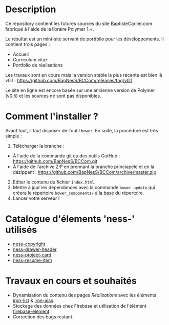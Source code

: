 # Description
Ce repository contient les futures sources du site BaptisteCarlier.com fabriqué à l'aide de la libraire Polymer 1.+.

Le résultat est un mini-site servant de portfolio pour les développements. Il contient trois pages :
 - Accueil
 - Curriculum vitæ
 - Portfolio de réalisations

Les travaux sont en cours mais la version stable la plus récente est bien là v0.1 : https://github.com/BapNesS/BCCom/releases/tag/v0.1.

Le site en ligne est encore basée sur une ancienne version de Polymer (v0.5) et les sources ne sont pas disponibles.

# Comment l'installer ?
Avant tout, il faut disposer de l'outil `bower`. En suite, la procédure est très simple :
 1. Télécharger la branche :
   - À l'aide de la commande git ou des outils GutHub : https://github.com/BapNesS/BCCom.git
   - À l'aide de l'archive ZIP en prennant la branche princiapele et en la dézippant : https://github.com/BapNesS/BCCom/archive/master.zip
 2. Editer le contenu du fichier `index.html`.
 3. Mettre à jour les dépendances avec la commande `bower update` qui créera le répertoire `bower_components/` à la base du répertoire.
 4. Lancer votre serveur !

# Catalogue d'élements 'ness-' utilisés
- [ness-copyright](https://github.com/BapNesS/ness-copyright)
- [ness-drawer-header](https://github.com/BapNesS/ness-drawer-header)
- [ness-project-card](https://github.com/BapNesS/ness-project-card)
- [ness-resume-item](https://github.com/BapNesS/ness-resume-item)

# Travaux en cours et souhaités
- Dynamisation du contenu des pages _Réalisations_ avec les éléments [iron-list](https://github.com/PolymerElements/iron-list) & [iron-ajax](https://github.com/PolymerElements/iron-ajax).
- Stockage des données chez Firebase et utilisation de l'élément [firebase-element](https://github.com/GoogleWebComponents/firebase-element).
- Correction des bugs restant.

